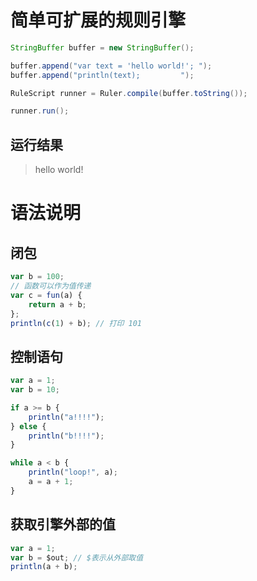 # 简单可扩展的规则引擎
```java
StringBuffer buffer = new StringBuffer();

buffer.append("var text = 'hello world!'; ");
buffer.append("println(text);         ");

RuleScript runner = Ruler.compile(buffer.toString());

runner.run();
```
## 运行结果

> hello world!

# 语法说明
## 闭包
```javascript
var b = 100;
// 函数可以作为值传递
var c = fun(a) {
    return a + b;
};
println(c(1) + b); // 打印 101
```
## 控制语句
```javascript
var a = 1;
var b = 10;

if a >= b {
    println("a!!!!");
} else {
    println("b!!!!");
}

while a < b {
    println("loop!", a);
    a = a + 1;
}
```
## 获取引擎外部的值
```javascript
var a = 1;
var b = $out; // $表示从外部取值
println(a + b);
```